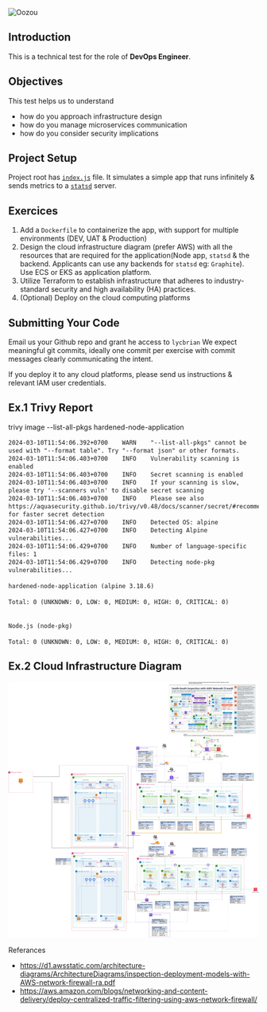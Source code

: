 ![Oozou](https://cdn.oozou.com/assets/website/favicon-32x32-31e7864857aa3fc3b35d0c34bfea6b8e0cdeb22f8f6317701c0f7f0df564543f.png)


## Introduction

This is a technical test for the role of **DevOps Engineer**.

## Objectives

This test helps us to understand
- how do you approach infrastructure design
- how do you manage microservices communication
- how do you consider security implications

## Project Setup

Project root has [`index.js`](/index.js) file. It simulates a simple app that runs infinitely & sends metrics to a [`statsd`](https://github.com/statsd/statsd) server.

## Exercices

  1. Add a `Dockerfile` to containerize the app, with support for multiple environments (DEV, UAT & Production)
  2. Design the cloud infrastructure diagram (prefer AWS) with all the resources that are required for the application(Node app, `statsd` & the backend. Applicants can use any backends for `statsd` eg: `Graphite`). Use ECS or EKS as application platform.
  3. Utilize Terraform to establish infrastructure that adheres to industry-standard security and high availability (HA) practices.
  4. (Optional) Deploy on the cloud computing platforms

## Submitting Your Code

Email us your Github repo and grant he access to `lycbrian` We expect meaningful git commits, ideally one commit per exercise with commit messages clearly communicating the intent.

If you deploy it to any cloud platforms, please send us instructions & relevant IAM user credentials.


## Ex.1 Trivy Report

trivy image --list-all-pkgs hardened-node-application

```
2024-03-10T11:54:06.392+0700	WARN	"--list-all-pkgs" cannot be used with "--format table". Try "--format json" or other formats.
2024-03-10T11:54:06.403+0700	INFO	Vulnerability scanning is enabled
2024-03-10T11:54:06.403+0700	INFO	Secret scanning is enabled
2024-03-10T11:54:06.403+0700	INFO	If your scanning is slow, please try '--scanners vuln' to disable secret scanning
2024-03-10T11:54:06.403+0700	INFO	Please see also https://aquasecurity.github.io/trivy/v0.48/docs/scanner/secret/#recommendation for faster secret detection
2024-03-10T11:54:06.427+0700	INFO	Detected OS: alpine
2024-03-10T11:54:06.427+0700	INFO	Detecting Alpine vulnerabilities...
2024-03-10T11:54:06.429+0700	INFO	Number of language-specific files: 1
2024-03-10T11:54:06.429+0700	INFO	Detecting node-pkg vulnerabilities...

hardened-node-application (alpine 3.18.6)

Total: 0 (UNKNOWN: 0, LOW: 0, MEDIUM: 0, HIGH: 0, CRITICAL: 0)


Node.js (node-pkg)

Total: 0 (UNKNOWN: 0, LOW: 0, MEDIUM: 0, HIGH: 0, CRITICAL: 0)
```

## Ex.2 Cloud Infrastructure Diagram

![cloud-infrastructure-diagram.drawio.png](./img/cloud-infrastructure-diagram.drawio.png)

Referances
- https://d1.awsstatic.com/architecture-diagrams/ArchitectureDiagrams/inspection-deployment-models-with-AWS-network-firewall-ra.pdf
- https://aws.amazon.com/blogs/networking-and-content-delivery/deploy-centralized-traffic-filtering-using-aws-network-firewall/
